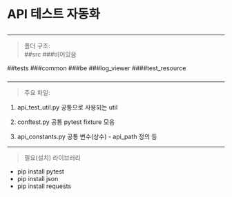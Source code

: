 # API 테스트 자동화
## 

------------------------------
> 폴더 구조:   
##src
###비어있음


##tests
###common
###be
###log_viewer
####test_resource
###

------------------------------
> 주요 파일:      

1) api_test_util.py
공통으로 사용되는 util

2) conftest.py
공통 pytest fixture 모음

3) api_constants.py
공통 변수(상수) - api_path 정의 등


------------------------------   
> 필요(설치) 라이브러리   

- pip install pytest
- pip install json
- pip install requests



